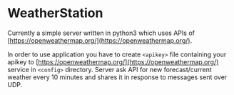 # WeatherStation
Currently a simple server written in python3 which uses APIs of [https://openweathermap.org/](https://openweathermap.org/).

In order to use application you have to create `<apikey>` file containing your apikey to [https://openweathermap.org/](https://openweathermap.org/) service in `<config>` directory.
Server ask API for new forecast/current weather every 10 minutes and shares it in response to messages sent over UDP.
